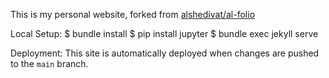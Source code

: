 This is my personal website, forked from [alshedivat/al-folio](https://github.com/alshedivat/al-folio)

Local Setup:
$ bundle install
$ pip install jupyter
$ bundle exec jekyll serve

Deployment:
This site is automatically deployed when changes are pushed to the `main` branch.

